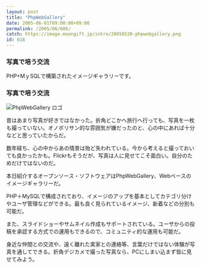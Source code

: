 ```yaml
---
layout: post
title: "PhpWebGallery"
date: 2005-06-01T09:00:00+09:00
permalink: /2005/06/606/
catch: https://image.moongift.jp/intro/20050520-phpwebgallery.png
id: 616
---
```

### 写真で培う交流
  
PHP+MｙSQLで構築されたイメージギャラリーです。  
<!--more-->  

### 写真で培う交流
  

![PhpWebGallery ロゴ](https://image.moongift.jp/intro/20050520-phpwebgallery.png "PhpWebGallery ロゴ")

  

昔はあまり写真が好きではなかった。折角どこかへ旅行へ行っても、写真を一枚も撮っていない。オノボリサン的な雰囲気が嫌だったのと、心の中にあれば十分などと思っていたからだ。

  

数年経ち、心の中からあの情景は殆ど失われている。今から考えると撮っておいても良かったかも。Flickrもそうだが、写真は人に見せてこそ面白い。自分のためだけではないのだ。

  

本日紹介するオープンソース・ソフトウェアはPhpWebGallery、Webベースのイメージギャラリーだ。

  

PHP＋MySQLで構成されており、イメージのアップを基本としてカテゴリ分けやユーザ管理などができる。最も良く見られているイメージ、新着などの分別も可能だ。

  

また、スライドショーやサムネイル作成もサポートされている。ユーザからの投稿を承認する方式での運用もできるので、コミュニティ的な運用も可能だ。

  

身近な仲間との交流や、遠く離れた実家との連絡等、言葉だけではない体験が写真を通してできる。折角デジカメで撮った写真なら、PCにしまい込まず皆に見せてみよう。

